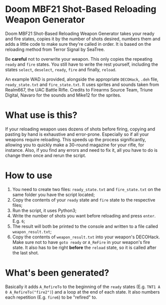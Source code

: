 # Doom MBF21 Shot-Based Reloading Weapon Generator
Doom MBF21 Shot-Based Reloading Weapon Generator takes your ready and fire states, copies it by the number of shots desired, numbers them and adds a little code to make sure they're called in order. It is based on the reloading method from Terror Signal﻿ by SeaTree.

Be **careful** not to overwrite your weapon. This only copies the repeating `ready` and `fire` states. You still have to write the rest yourself, including the states `select`, `deselect`, `ready`, `fire` and finally, `reload`.

An example WAD is provided, alongside the appropriate `DECOHack`, `.deh` file, `ready_state.txt` and `fire_state.txt`. It uses sprites and sounds taken from Realm667, the UAC Battle Rifle. Credits to Firearms Source Team, Triune Digital, Navaro for the sounds and Mike12 for the sprites.

# What use is this?
If your reloading weapon uses dozens of shots before firing, copying and pasting by hand is exhaustive and error-prone. Especially so if all your weapons require reloading. This speeds up the process significantly, allowing you to quickly make a 30-round magazine for your rifle, for instance. Also, if you find any errors and need to fix it, all you have to do is change them once and rerun the script.

# How to use
1. You need to create two files: `ready_state.txt` and `fire_state.txt` on the same folder you have the script located;
2. Copy the contents of your `ready` state and `fire` state to the respective files;
3. Run the script, it uses Python3;
4. Write the number of shots you want before reloading and press `enter`. E.g. `6`;
5. The result will both be printed to the console and written to a file called `weapon_result.txt`;
6. Copy the contents of `weapon_result.txt` into your weapon's DECOHack. Make sure not to have `goto ready` or `A_ReFire` in your weapon's fire state. It also has to be right **before** the `reload` state, so it is called after the last shot.

# What's been generated?
Basically it adds `A_RefireTo` to the beginning of the `ready` states (E.g. `TNT1 A 0 A_RefireTo("fire2")`) and a loop at the end of each state. It also numbers each repetition (E.g. `fire6`) to be "refired" to.
